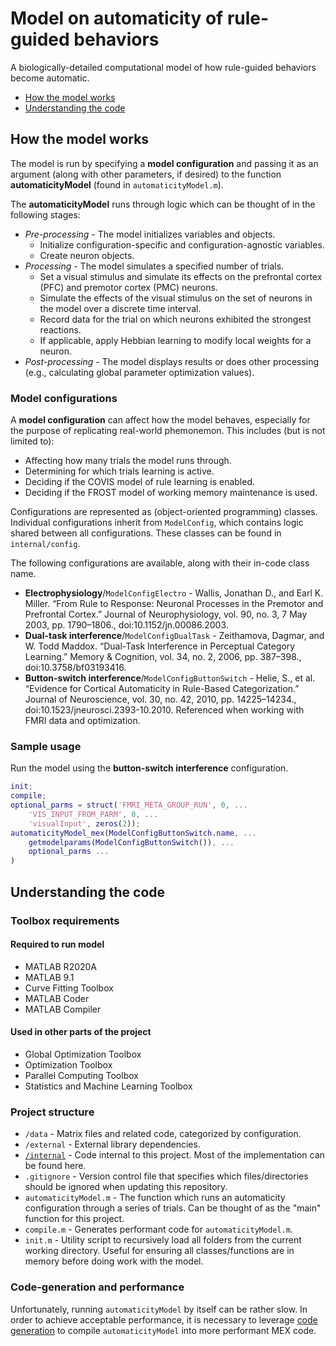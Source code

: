 # Model on automaticity of rule-guided behaviors
A biologically-detailed computational model of how rule-guided behaviors become automatic.
* [How the model works](#How-the-model-works)
* [Understanding the code](#Understanding-the-code)

## How the model works
The model is run by specifying a **model configuration** and passing it as an argument (along with other parameters, if desired) to the function **automaticityModel** (found in `automaticityModel.m`).

The **automaticityModel** runs through logic which can be thought of in the following stages:
* *Pre-processing* - The model initializes variables and objects.
	* Initialize configuration-specific and configuration-agnostic variables.
	* Create neuron objects.
* *Processing* - The model simulates a specified number of trials.
	* Set a visual stimulus and simulate its effects on the prefrontal cortex (PFC) and premotor cortex (PMC) neurons.
	* Simulate the effects of the visual stimulus on the set of neurons in the model over a discrete time interval.
	* Record data for the trial on which neurons exhibited the strongest reactions.
	* If applicable, apply Hebbian learning to modify local weights for a neuron.
* *Post-processing* - The model displays results or does other processing (e.g., calculating global parameter optimization values).

### Model configurations
A **model configuration** can affect how the model behaves, especially for the  purpose of replicating real-world phemonemon. This includes (but is not limited to):
* Affecting how many trials the model runs through.
* Determining for which trials learning is active.
* Deciding if the COVIS model of rule learning is enabled.
* Deciding if the FROST model of working memory maintenance is used.

Configurations are represented as (object-oriented programming) classes. Individual configurations inherit from `ModelConfig`, which contains logic shared between all configurations. These classes can be found in `internal/config`.

The following configurations are available, along with their in-code class name.
* **Electrophysiology**/`ModelConfigElectro` - Wallis, Jonathan D., and Earl K. Miller. “From Rule to Response: Neuronal Processes in the Premotor and Prefrontal Cortex.” Journal of Neurophysiology, vol. 90, no. 3, 7 May 2003, pp. 1790–1806., doi:10.1152/jn.00086.2003.
* **Dual-task interference**/`ModelConfigDualTask` - Zeithamova, Dagmar, and W. Todd Maddox. “Dual-Task Interference in Perceptual Category Learning.” Memory &amp; Cognition, vol. 34, no. 2, 2006, pp. 387–398., doi:10.3758/bf03193416.
* **Button-switch interference**/`ModelConfigButtonSwitch` - Helie, S., et al. “Evidence for Cortical Automaticity in Rule-Based Categorization.” Journal of Neuroscience, vol. 30, no. 42, 2010, pp. 14225–14234., doi:10.1523/jneurosci.2393-10.2010. Referenced when working with FMRI data and optimization.

### Sample usage
Run the model using the **button-switch interference** configuration.
```matlab
init;
compile;
optional_parms = struct('FMRI_META_GROUP_RUN', 0, ...
	'VIS_INPUT_FROM_PARM', 0, ...
	'visualInput', zeros(2));
automaticityModel_mex(ModelConfigButtonSwitch.name, ...
	getmodelparams(ModelConfigButtonSwitch()), ...
	optional_parms ...
)
```

## Understanding the code

### Toolbox requirements
#### Required to run model
* MATLAB R2020A
* MATLAB 9.1
* Curve Fitting Toolbox
* MATLAB Coder
* MATLAB Compiler

#### Used in other parts of the project
* Global Optimization Toolbox
* Optimization Toolbox
* Parallel Computing Toolbox
* Statistics and Machine Learning Toolbox

### Project structure
* `/data` - Matrix files and related code, categorized by configuration.
* `/external` - External library dependencies.
* [`/internal`](/internal) - Code internal to this project. Most of the implementation can be found here.
* `.gitignore` - Version control file that specifies which files/directories should be ignored when updating this repository.
* `automaticityModel.m` - The function which runs an automaticity configuration through a series of trials. Can be thought of as the "main" function for this project.
* `compile.m` - Generates performant code for `automaticityModel.m`.
* `init.m` - Utility script to recursively load all folders from the current working directory. Useful for ensuring all classes/functions are in memory before doing work with the model.

### Code-generation and performance
Unfortunately, running `automaticityModel` by itself can be rather slow. In order to achieve acceptable performance, it is necessary to leverage [code generation](https://www.mathworks.com/help/coder/index.html) to compile `automaticityModel` into more performant MEX code.
